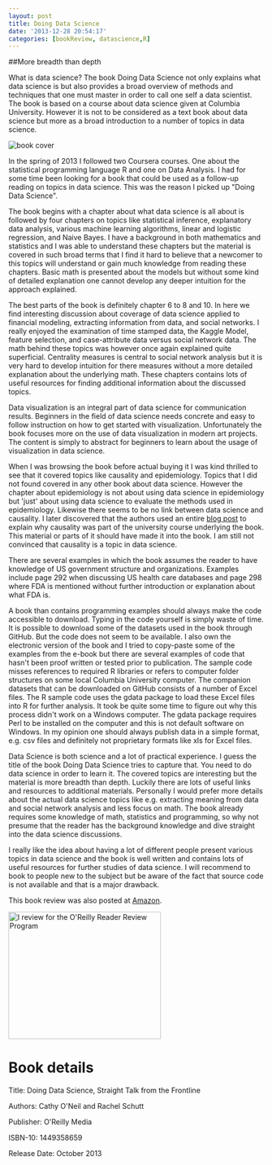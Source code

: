 ```yaml
---
layout: post
title: Doing Data Science
date: '2013-12-28 20:54:17'
categories: [bookReview, datascience,R]
---
```

##More breadth than depth

What is data science? The book Doing Data Science not only explains what data science is but also provides a broad overview of methods and techniques that one must master in order to call one self a data scientist. The book is based on a course about data science given at Columbia University. However it is not to be considered as a text book about data science but more as a broad introduction to a number of topics in data science. 

<!--more-->

<img src="http://akamaicovers.oreilly.com/images/0636920028529/cat.gif" alt="book cover">

In the spring of 2013 I followed two Coursera courses. One about the statistical programming language R and one on Data Analysis. I had for some time been looking for a book that could be used as a follow-up reading on topics in data science. This was the reason I picked up "Doing Data Science".

The book begins with a chapter about what data science is all about is followed by four chapters on topics like statistical inference, explanatory data analysis, various machine learning algorithms, linear and logistic regression, and Naive Bayes. I have a background in both mathematics and statistics and I was able to understand these chapters but the material is covered in such broad terms that I find it hard to believe that a newcomer to this topics will understand or gain much knowledge from reading these chapters.  Basic math is presented about the models but without some kind of detailed explanation one cannot develop any deeper intuition for the approach explained. 

The best parts of the book is definitely chapter 6 to 8 and 10. In here we find interesting discussion about coverage of data science applied to financial modeling, extracting information from data, and social networks. I really enjoyed the examination of time stamped data, the Kaggle Model, feature selection, and case-attribute data versus social network data. The math behind these topics was however once again explained quite superficial.  Centrality measures is central to social network analysis but it is very hard to develop intuition for there measures without a more detailed explanation about the underlying math. These chapters contains lots of useful resources for finding additional information about the discussed topics.

Data visualization is an integral part of data science for communication results.  Beginners in the field of data science needs concrete and easy to follow instruction on how to get started with visualization.  Unfortunately the book focuses more on the use of data visualization in modern art projects. The content is simply to abstract for beginners to learn about the usage of visualization in data science.

When I was browsing the book before actual buying it I was kind thrilled to see that it covered topics like causality and epidemiology. Topics that I did not found covered in any other book about data science. However the chapter about epidemiology is not about using data science in epidemiology but 'just' about using data science to evaluate the methods used in epidemiology. Likewise there seems to be no link between data science and causality. I later discovered that the authors used an entire [blog post](http://columbiadatascience.com/2012/11/18/experiments-ab-testing-and-causal-modeling/) to explain why causality was part of the university course underlying the book. This material or parts of it should have made it into the book. I am still not convinced that causality is a topic in data science.

There are several examples in which the book assumes the reader to have knowledge of US government structure and organizations. Examples include page 292 when discussing US health care databases and page 298 where FDA is mentioned without further introduction or explanation about what FDA is. 

A book than contains programming examples should always make the code accessible to download. Typing in the code yourself is simply waste of time. It is possible to download some of the datasets used in the book through GitHub. But the code does not seem to be available. I also own the electronic version of the book and I tried to copy-paste some of the examples from the e-book but there are several examples of code that hasn't been proof written or tested prior to publication. The sample code misses references to required R libraries or refers to computer folder structures on some local Columbia University computer. The companion datasets that can be downloaded on GitHub consists of a number of Excel files. The R sample code uses the gdata package to load these Excel files into R for further analysis. It took be quite some time to figure out why this process didn't work on a Windows computer. The gdata package requires Perl to be installed on the computer and this is not default software on Windows. In my opinion one should always publish data in a simple format, e.g. csv files and definitely not proprietary formats like xls for Excel files.

Data Science is both science and a lot of practical experience. I guess the title of the book Doing Data Science tries to capture that. You need to do data science in order to learn it.  The covered topics are interesting but the material is more breadth than depth. Luckily there are lots of useful links and resources to additional materials. Personally I would prefer more details about the actual data science topics like e.g. extracting meaning from data and social network analysis and less focus on math. The book already requires some knowledge of math, statistics and programming, so why not presume that the reader has the background knowledge and dive straight into the data science discussions.

I really like the idea about having a lot of different people present various topics in data science and the book is well written and contains lots of useful resources for further studies of data science. I will recommend to book to people new to the subject but be aware of the fact that source code is not available and that is a major drawback.

This book review was also posted at [Amazon](http://www.amazon.com/review/R3PY8NEYN86ZLU/ref=cm_cr_rdp_perm?ie=UTF8&ASIN=1449358659&linkCode=&nodeID=&tag=).

<a href="http://oreilly.com/bloggers/"><img alt="I review for the O'Reilly Reader Review Program" src="http://cdn.oreillystatic.com/bloggers/blogger-review-badge-300.png" border="0" width="300" height="250"></a>

# Book details
Title: Doing Data Science, Straight Talk from the Frontline

Authors: Cathy O'Neil and Rachel Schutt

Publisher: O'Reilly Media

ISBN-10: 1449358659

Release Date: October 2013
